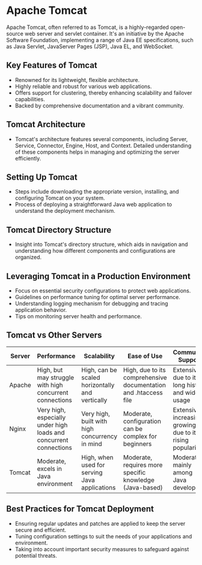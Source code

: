 # Apache Tomcat

Apache Tomcat, often referred to as Tomcat, is a highly-regarded open-source web server and servlet container. It's an initiative by the Apache Software Foundation, implementing a range of Java EE specifications, such as Java Servlet, JavaServer Pages (JSP), Java EL, and WebSocket.

## Key Features of Tomcat
- Renowned for its lightweight, flexible architecture.
- Highly reliable and robust for various web applications.
- Offers support for clustering, thereby enhancing scalability and failover capabilities.
- Backed by comprehensive documentation and a vibrant community.

## Tomcat Architecture
- Tomcat's architecture features several components, including Server, Service, Connector, Engine, Host, and Context. Detailed understanding of these components helps in managing and optimizing the server efficiently.

## Setting Up Tomcat
- Steps include downloading the appropriate version, installing, and configuring Tomcat on your system.
- Process of deploying a straightforward Java web application to understand the deployment mechanism.

## Tomcat Directory Structure
- Insight into Tomcat's directory structure, which aids in navigation and understanding how different components and configurations are organized.

## Leveraging Tomcat in a Production Environment
- Focus on essential security configurations to protect web applications.
- Guidelines on performance tuning for optimal server performance.
- Understanding logging mechanism for debugging and tracing application behavior.
- Tips on monitoring server health and performance.

## Tomcat vs Other Servers

| Server | Performance | Scalability | Ease of Use | Community Support |
|--------|-------------|-------------|-------------|-------------------|
| Apache | High, but may struggle with high concurrent connections | High, can be scaled horizontally and vertically | High, due to its comprehensive documentation and .htaccess file | Extensive, due to its long history and wide usage |
| Nginx | Very high, especially under high loads and concurrent connections | Very high, built with high concurrency in mind | Moderate, configuration can be complex for beginners | Extensive, increasingly growing due to its rising popularity |
| Tomcat | Moderate, excels in Java environment | High, when used for serving Java applications | Moderate, requires more specific knowledge (Java-based) | Moderate, mainly among Java developers |

## Best Practices for Tomcat Deployment
- Ensuring regular updates and patches are applied to keep the server secure and efficient.
- Tuning configuration settings to suit the needs of your applications and environment.
- Taking into account important security measures to safeguard against potential threats.

